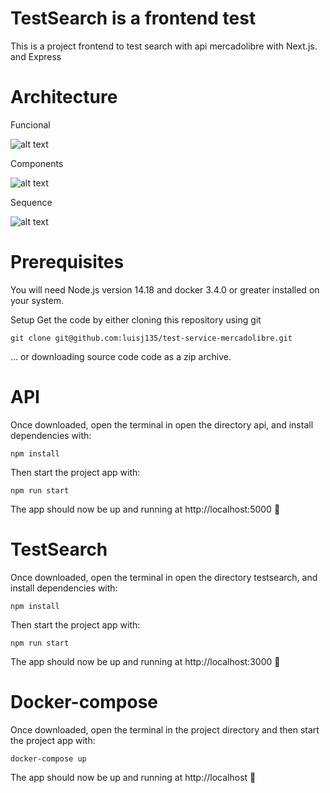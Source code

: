 # TestSearch is a frontend test

This is a project frontend to test search with api mercadolibre with Next.js. and Express

# Architecture

Funcional

![alt text](https://i.imgur.com/p6h7jwB.png)

Components

![alt text](https://i.imgur.com/8HvUfaV.png)

Sequence

![alt text](https://i.imgur.com/nCdQ1bP.png)

# Prerequisites
You will need Node.js version 14.18 and docker 3.4.0 or greater installed on your system.

Setup
Get the code by either cloning this repository using git

```
git clone git@github.com:luisj135/test-service-mercadolibre.git
```
... or downloading source code code as a zip archive.

# API


Once downloaded, open the terminal in open the directory api, and install dependencies with:

```
npm install
```

Then start the project app with:

```
npm run start
```

The app should now be up and running at http://localhost:5000 🚀


# TestSearch

Once downloaded, open the terminal in open the directory testsearch, and install dependencies with:

```
npm install
```

Then start the project app with:

```
npm run start
```

The app should now be up and running at http://localhost:3000 🚀

# Docker-compose

Once downloaded, open the terminal in the project directory and then start the project app with:

```
docker-compose up
```

The app should now be up and running at http://localhost 🚀